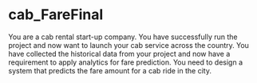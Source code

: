 # cab_FareFinal
You are a cab rental start-up company. You have successfully run the  project and now want to launch your cab service across the country. You have collected the historical data from your project and now have a requirement to apply analytics for fare prediction. You need to design a system that predicts the fare amount for a cab ride in the city.
